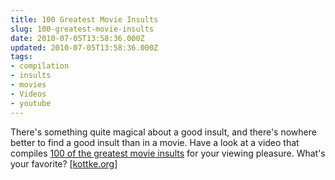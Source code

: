 ```yaml
---
title: 100 Greatest Movie Insults
slug: 100-greatest-movie-insults
date: 2010-07-05T13:58:36.000Z
updated: 2010-07-05T13:58:36.000Z
tags:
- compilation
- insults
- movies
- Videos
- youtube
---
```


There's something quite magical about a good insult, and there's nowhere better to find a good insult than in a movie.  Have a look at a video that compiles <a href="http://www.youtube.com/watch?v=PSEYXWmEse8&feature=player_embedded">100 of the greatest movie insults</a> for your viewing pleasure.  What's your favorite?  [<a href="http://kottke.org/10/07/100-greatest-movie-insults">kottke.org</a>]
